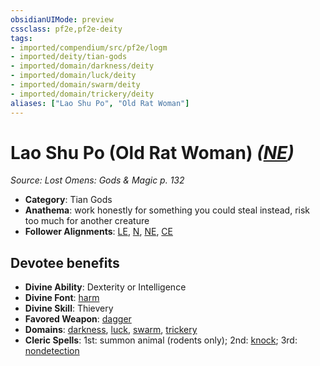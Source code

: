 ```yaml
---
obsidianUIMode: preview
cssclass: pf2e,pf2e-deity
tags:
- imported/compendium/src/pf2e/logm
- imported/deity/tian-gods
- imported/domain/darkness/deity
- imported/domain/luck/deity
- imported/domain/swarm/deity
- imported/domain/trickery/deity
aliases: ["Lao Shu Po", "Old Rat Woman"]
---
```

# Lao Shu Po (Old Rat Woman) *([NE](neutral-evil-b1.md))*  
*Source: Lost Omens: Gods & Magic p. 132*  

- **Category**: Tian Gods
- **Anathema**: work honestly for something you could steal instead, risk too much for another creature
- **Follower Alignments**: [LE](lawful-evil-b1.md), [N](neutral-b1.md), [NE](neutral-evil-b1.md), [CE](chaotic-evil-b1.md)

## Devotee benefits

- **Divine Ability**: Dexterity or Intelligence
- **Divine Font**: [harm](../../spells/harm.md)
- **Divine Skill**: Thievery
- **Favored Weapon**: [dagger](../../equipment/items/dagger.md)
- **Domains**: [darkness](../domains.md#Darkness), [luck](../domains.md#Luck), [swarm](../domains.md#Swarm), [trickery](../domains.md#Trickery)
- **Cleric Spells**: 1st: summon animal (rodents only); 2nd: [knock](../../spells/knock.md); 3rd: [nondetection](../../spells/nondetection.md)